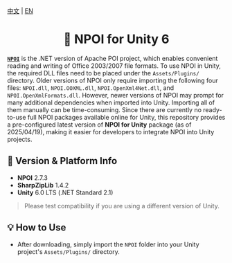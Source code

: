 [中文](./README.md) | [EN](./README.en.md)

<div align="center">
<h1>🍦 NPOI for Unity 6</h1>
</div>

**[`NPOI`](https://github.com/nissl-lab/npoi)** is the .NET version of Apache POI project, which enables convenient reading and writing of Office 2003/2007 file formats. To use NPOI in Unity, the required DLL files need to be placed under the `Assets/Plugins/` directory. Older versions of NPOI only require importing the following four files: `NPOI.dll`, `NPOI.OOXML.dll`, `NPOI.OpenXml4Net.dll`, and `NPOI.OpenXmlFormats.dll`. However, newer versions of NPOI may prompt for many additional dependencies when imported into Unity. Importing all of them manually can be time-consuming. Since there are currently no ready-to-use full NPOI packages available online for Unity, this repository provides a pre-configured latest version of **NPOI for Unity** package (as of 2025/04/19), making it easier for developers to integrate NPOI into Unity projects.

## 📌 Version & Platform Info

- **NPOI** 2.7.3  
- **SharpZipLib** 1.4.2  
- **Unity** 6.0 LTS (.NET Standard 2.1)

> Please test compatibility if you are using a different version of Unity.

## 💡 How to Use

- After downloading, simply import the `NPOI` folder into your Unity project's `Assets/Plugins/` directory.
